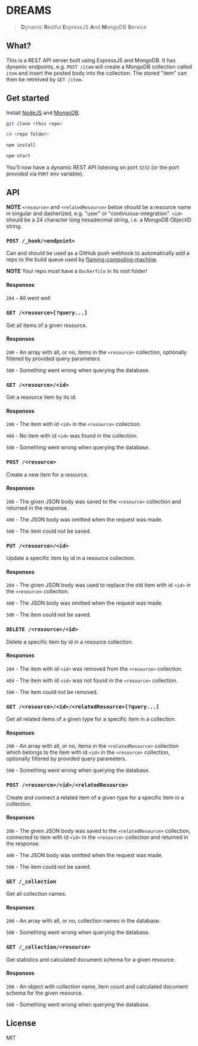 DREAMS
=======

> **D**ynamic **R**estful **E**xpressJS **A**nd **M**ongoDB **S**ervice

## What?

This is a REST API server built using ExpressJS and MongoDB.
It has dynamic endpoints, e.g. `POST /item` will create a MongoDB collection called `item` and insert the posted body into the collection. The stored "item" can then be retreived by `GET /item`.

## Get started

Install [NodeJS](http://nodejs.org/download/) and [MongoDB](https://www.mongodb.org/downloads).


```bash
git clone <this repo>

cd <repo folder>

npm install

npm start
```

You'll now have a dynamic REST API listening on port `3232` (or the port provided via `PORT` env variable).

## API

**NOTE** `<resource>` and `<relatedResource>` below should be a resource name in singular and dasherized, e.g. "user" or "continuous-integration". `<id>` should be a 24 character long hexadecimal string, i.e. a MongoDB ObjectID string.

### `POST /_hook/<endpoint>`

Can and should be used as a GitHub push webhook to automatically add a repo to the build queue used by [flaming-computing-machine](https://github.com/Softhouse/flaming-computing-machine).

**NOTE** Your repo *must* have a `Dockerfile` in its root folder!

#### Responses

`204` - All went well


### `GET /<resource>[?query...]`

Get all items of a given resource.

#### Responses

`200` - An array with all, or no, items in the `<resource>` collection, optionally filtered by provided query parameters.

`500` - Something went wrong when querying the database.


### `GET /<resource>/<id>`

Get a resource item by its id.

#### Responses

`200` - The item with id `<id>` in the `<resource>` collection.

`404` - No item with id `<id>` was found in the collection.

`500` - Something went wrong when querying the database.


### `POST /<resource>`

Create a new item for a resource.

#### Responses

`200` - The given JSON body was saved to the `<resource>` collection and returned in the response.

`400` - The JSON body was omitted when the request was made.

`500` - The item could not be saved.


### `PUT /<resource>/<id>`

Update a specific item by id in a resource collection.

#### Responses

`204` - The given JSON body was used to replace the old item with id `<id>` in the `<resource>` collection.

`400` - The JSON body was omitted when the request was made.

`500` - The item could not be saved.


### `DELETE /<resource>/<id>`

Delete a specific item by id in a resource collection.

#### Responses

`204` - The item with id `<id>` was removed from the `<resource>` collection.

`404` - The item with id `<id>` was not found in the `<resource>` collection.

`500` - The item could not be removed.


### `GET /<resource>/<id>/<relatedResource>[?query...]`

Get all related items of a given type for a specific item in a collection.

#### Responses

`200` - An array with all, or no, items in the `<relatedResource>` collection which belongs to the item with id `<id>` in the `<resource>` collection, optionally filtered by provided query parameters.

`500` - Something went wrong when querying the database.


### `POST /<resource>/<id>/<relatedResource>`

Create and connect a related item of a given type for a specific item in a collection.

#### Responses

`200` - The given JSON body was saved to the `<relatedResource>` collection, connected to item with id `<id>` in the `<resource>` collection and returned in the response.

`400` - The JSON body was omitted when the request was made.

`500` - The item could not be saved.


### `GET /_collection`

Get all collection names.

#### Responses

`200` - An array with all, or no, collection names in the database.

`500` - Something went wrong when querying the database.


### `GET /_collection/<resource>`

Get statistics and calculated document schema for a given resource.

#### Responses

`200` - An object with collection name, item count and calculated document schema for the given resource.

`500` - Something went wrong when querying the database.


## License

MIT
